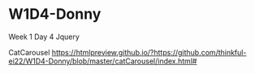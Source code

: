 # W1D4-Donny
Week 1 Day 4 Jquery 

CatCarousel 
https://htmlpreview.github.io/?https://github.com/thinkful-ei22/W1D4-Donny/blob/master/catCarousel/index.html#
